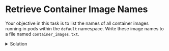 # Retrieve Container Image Names

Your objective in this task is to list the names of all container images running in pods within the `default` namespace. Write these image names to a file named `container_images.txt`.

<details><summary>Solution</summary>

```bash
kubectl get pods -n default -o jsonpath="{.items[*].spec.containers[*].image}" > container_images.txt
```

</details>
